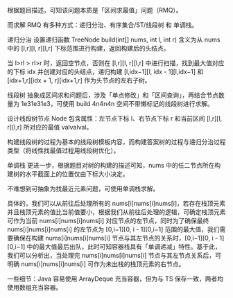 根据题目描述，可知该问题本质是「区间求最值」问题（RMQ）。

而求解 RMQ 有多种方式：递归分治、有序集合/ST/线段树 和 单调栈。


递归分治
设置递归函数 TreeNode build(int[] nums, int l, int r) 含义为从 nums 中的 [l,r][l, r][l,r] 下标范围进行构建，返回构建后的头结点。

当 l>rl > rl>r 时，返回空节点，否则在 [l,r][l, r][l,r] 中进行扫描，找到最大值对应的下标 idx 并创建对应的头结点，递归构建 [l,idx−1][l, idx - 1][l,idx−1] 和 [idx+1,r][idx + 1, r][idx+1,r] 作为头节点的左右子树。


线段树
抽象成区间求和问题后，涉及「单点修改」和「区间查询」，再结合节点数量为 1e31e31e3，可使用 build 4n4n4n 空间不带懒标记的线段树进行求解。

设计线段树节点 Node 包含属性：左节点下标 l、右节点下标 r 和当前区间 [l,r][l, r][l,r] 所对应的最值 valvalval。

构建线段树的过程为基本的线段树模板内容，而构建答案树的过程与递归分治过程类型（将线性找最值过程用线段树优化）。


单调栈
更进一步，根据题目对树的构建的描述可知，nums 中的任二节点所在构建树的水平截面上的位置仅由下标大小决定。

不难想到可抽象为找最近元素问题，可使用单调栈求解。

具体的，我们可以从前往后处理所有的 nums[i]nums[i]nums[i]，若存在栈顶元素并且栈顶元素的值比当前值要小，根据我们从前往后处理的逻辑，可确定栈顶元素可作为当前 nums[i]nums[i]nums[i] 对应节点的左节点，同时为了确保最终 nums[i]nums[i]nums[i] 的左节点为 [0,i−1][0, i - 1][0,i−1] 范围的最大值，我们需要确保在构建 nums[i]nums[i]nums[i] 节点与其左节点的关系时，[0,i−1][0, i - 1][0,i−1] 中的最大值最后出队，此时可知容器栈具有「单调递减」特性。基于此，我们可以分析出，当处理完 nums[i]nums[i]nums[i] 节点与其左节点关系后，可明确 nums[i]nums[i]nums[i] 可作为未出栈的栈顶元素的右节点。

一些细节：Java 容易使用 ArrayDeque 充当容器，但为与 TS 保存一致，两者均使用数组充当容器。
